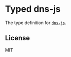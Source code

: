# Typed dns-js

The type definition for [`dns-js`](https://github.com/mdns-js/node-dns-js).

## License

MIT
